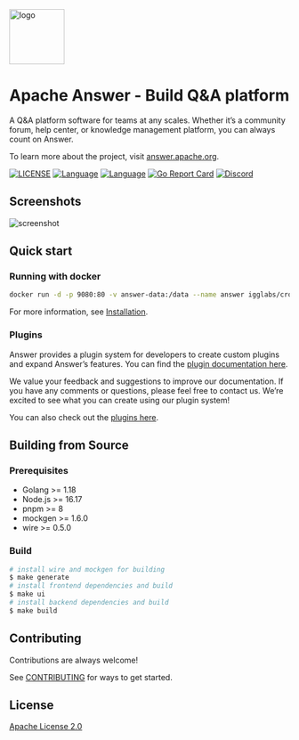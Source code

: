 <a href="https://answer.apache.org">
    <img alt="logo" src="docs/img/logo.svg" height="99px">
</a>

# Apache Answer - Build Q&A platform

A Q&A platform software for teams at any scales. Whether it’s a community forum, help center, or knowledge management platform, you can always count on Answer.

To learn more about the project, visit [answer.apache.org](https://answer.apache.org).

[![LICENSE](https://img.shields.io/github/license/apache/incubator-answer)](https://github.com/sungorilla2036/crowdsourced/blob/main/LICENSE)
[![Language](https://img.shields.io/badge/language-go-blue.svg)](https://golang.org/)
[![Language](https://img.shields.io/badge/language-react-blue.svg)](https://reactjs.org/)
[![Go Report Card](https://goreportcard.com/badge/github.com/sungorilla2036/crowdsourced)](https://goreportcard.com/report/github.com/sungorilla2036/crowdsourced)
[![Discord](https://img.shields.io/badge/discord-chat-5865f2?logo=discord&logoColor=f5f5f5)](https://discord.gg/Jm7Y4cbUej)

## Screenshots

![screenshot](docs/img/screenshot.png)

## Quick start

### Running with docker

```bash
docker run -d -p 9080:80 -v answer-data:/data --name answer igglabs/crowdsourced:1.4.0
```

For more information, see [Installation](https://answer.apache.org/docs/installation).

### Plugins

Answer provides a plugin system for developers to create custom plugins and expand Answer’s features. You can find the [plugin documentation here](https://answer.apache.org/community/plugins).

We value your feedback and suggestions to improve our documentation. If you have any comments or questions, please feel free to contact us. We’re excited to see what you can create using our plugin system!

You can also check out the [plugins here](https://answer.apache.org/plugins).

## Building from Source

### Prerequisites

- Golang >= 1.18
- Node.js >= 16.17
- pnpm >= 8
- mockgen >= 1.6.0
- wire >= 0.5.0

### Build

```bash
# install wire and mockgen for building
$ make generate
# install frontend dependencies and build
$ make ui
# install backend dependencies and build
$ make build
```

## Contributing

Contributions are always welcome!

See [CONTRIBUTING](https://answer.apache.org/community/contributing) for ways to get started.

## License

[Apache License 2.0](https://github.com/sungorilla2036/crowdsourced/blob/main/LICENSE)
